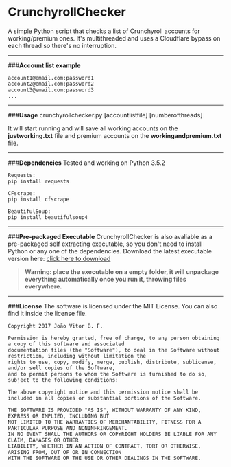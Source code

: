 # **CrunchyrollChecker**
A simple Python script that checks a list of Crunchyroll accounts for working/premium ones.
It's multithreaded and uses a Cloudflare bypass on each thread so there's no interruption.

---
###**Account list example**

	account1@email.com:password1
	account2@email.com:password2
	account3@email.com:password3
	...
	
---
###**Usage**
	crunchyrollchecker.py [accountlistfile] [numberofthreads]

It will start running and will save all working accounts on the **justworking.txt** file and premium accounts on the **workingandpremium.txt** file.

---
###**Dependencies**
	Tested and working on Python 3.5.2
	
	Requests:
	pip install requests
	
	CFscrape:
	pip install cfscrape
	
	BeautifulSoup:
	pip install beautifulsoup4

---
###**Pre-packaged Executable**
CrunchyrollChecker is also avaliable as a pre-packaged self extracting executable, so you don't need to install Python or any one of the dependencies.
Download the latest executable version here: [click here to download](http://files.joaovitorbf.net/CrunchyrollChecker.exe)
>**Warning: place the executable on a empty folder, it will unpackage everything automatically once you run it, throwing files everywhere.**

---
###**License**
The software is licensed under the MIT License.
You can also find it inside the license file.

    Copyright 2017 João Vitor B. F.

	Permission is hereby granted, free of charge, to any person obtaining a copy of this software and associated 
	documentation files (the "Software"), to deal in the Software without restriction, including without limitation the 
	rights to use, copy, modify, merge, publish, distribute, sublicense, and/or sell copies of the Software, 
	and to permit persons to whom the Software is furnished to do so, subject to the following conditions:
	
	The above copyright notice and this permission notice shall be included in all copies or substantial portions of the Software.
	
	THE SOFTWARE IS PROVIDED "AS IS", WITHOUT WARRANTY OF ANY KIND, EXPRESS OR IMPLIED, INCLUDING BUT 
	NOT LIMITED TO THE WARRANTIES OF MERCHANTABILITY, FITNESS FOR A PARTICULAR PURPOSE AND NONINFRINGEMENT. 
	IN NO EVENT SHALL THE AUTHORS OR COPYRIGHT HOLDERS BE LIABLE FOR ANY CLAIM, DAMAGES OR OTHER 
	LIABILITY, WHETHER IN AN ACTION OF CONTRACT, TORT OR OTHERWISE, ARISING FROM, OUT OF OR IN CONNECTION 
	WITH THE SOFTWARE OR THE USE OR OTHER DEALINGS IN THE SOFTWARE.
